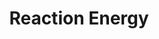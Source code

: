 ---
layout: guide
title: "Reaction Energy"
category: "Chemistry"
link: "https://docs.google.com/document/d/e/2PACX-1vS4m6DPaRpNqAszm2sZzmR_Ol-a74ZDsghuA9lVMctAILbEcJ1sBjE9eby39V_Ybromi6Grmnb6EUFw/pub?embedded=true"
description: "Heat energy, enthalpy, exothermic and endothermic reactions, entropy, Gibbs free energy."
---